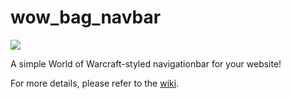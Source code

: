 # wow_bag_navbar
![](https://raw.githubusercontent.com/heideltraut/wow_bag_navbar/master/wow_bag_nav/images/screen.png)

A simple World of Warcraft-styled navigationbar for your website!

For more details, please refer to the [wiki](https://github.com/heideltraut/wow_bag_navbar/wiki).
